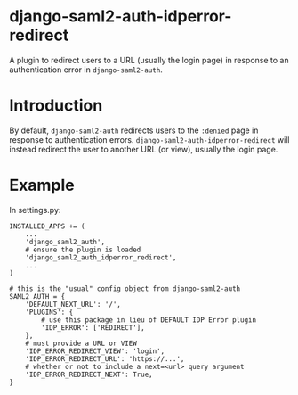 # django-saml2-auth-idperror-redirect
A plugin to redirect users to a URL (usually the login page) in response to an authentication error in 
`django-saml2-auth`.

# Introduction

By default, `django-saml2-auth` redirects users to the `:denied` page in response to authentication errors.
`django-saml2-auth-idperror-redirect` will instead redirect the user to another URL (or view), usually the
login page. 

# Example

In settings.py:

    INSTALLED_APPS += (
        ...
        'django_saml2_auth',
        # ensure the plugin is loaded
        'django_saml2_auth_idperror_redirect',
        ...
    )
    
    # this is the "usual" config object from django-saml2-auth
    SAML2_AUTH = {
        'DEFAULT_NEXT_URL': '/',
        'PLUGINS': {
            # use this package in lieu of DEFAULT IDP Error plugin 
            'IDP_ERROR': ['REDIRECT'],
        },
        # must provide a URL or VIEW
        'IDP_ERROR_REDIRECT_VIEW': 'login',
        'IDP_ERROR_REDIRECT_URL': 'https://...',
        # whether or not to include a next=<url> query argument
        'IDP_ERROR_REDIRECT_NEXT': True,
    }
